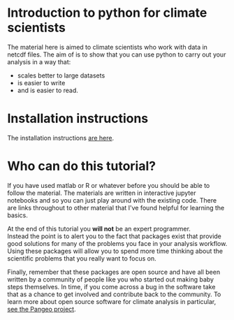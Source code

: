 # Introduction to python for climate scientists
The material here is aimed to climate scientists who work with data in netcdf files.
The aim of is to show that you can use python to carry out your analysis
in a way that:
* scales better to large datasets
* is easier to write
* and is easier to read.

# Installation instructions
The installation instructions [are here](https://github.com/braaannigan/climate_python_intro/blob/master/installation_instructions.md).

# Who can do this tutorial?
If you have used matlab or R or whatever before you should be able to follow
the material.  The materials are written in interactive jupyter notebooks
and so you can just play around with the existing code.  There are links
throughout to other material that I've found helpful for learning
the basics.

At the end of this tutorial you **will not** be an expert programmer.  
Instead the point is to alert you to the fact that packages
exist that provide good solutions for many of the problems you face in your analysis workflow.
Using these packages will allow you to spend more time thinking about the
scientific problems that you really want to focus on.

Finally, remember that these packages are open source and
have all been written by a community of people like you who started out making baby steps
themselves.  In time, if you come across a bug in the software take that as
 a chance to get involved and contribute back to the community.  To learn more
 about open source software for climate analysis in particular,
 [see the Pangeo project](https://pangeo-data.github.io/).
